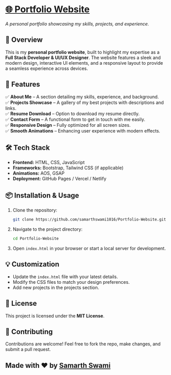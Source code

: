 # [🌐 Portfolio Website](https://portfolio-website-pi-ashen-71.vercel.app/)  
*A personal portfolio showcasing my skills, projects, and experience.*  

## **📌 Overview**  
This is my **personal portfolio website**, built to highlight my expertise as a **Full Stack Developer & UI/UX Designer**. The website features a sleek and modern design, interactive UI elements, and a responsive layout to provide a seamless experience across devices.  

## **🚀 Features**  
✅ **About Me** – A section detailing my skills, experience, and background.  
✅ **Projects Showcase** – A gallery of my best projects with descriptions and links.  
✅ **Resume Download** – Option to download my resume directly.  
✅ **Contact Form** – A functional form to get in touch with me easily.  
✅ **Responsive Design** – Fully optimized for all screen sizes.  
✅ **Smooth Animations** – Enhancing user experience with modern effects.  

## **🛠️ Tech Stack**  
- **Frontend:** HTML, CSS, JavaScript  
- **Frameworks:** Bootstrap, Tailwind CSS (if applicable)  
- **Animations:** AOS, GSAP  
- **Deployment:** GitHub Pages / Vercel / Netlify  

## **📦 Installation & Usage**  
1. Clone the repository:  
   ```sh
   git clone https://github.com/samarthswami1016/Portfolio-Website.git
   ```  
2. Navigate to the project directory:  
   ```sh
   cd Portfolio-Website
   ```  
3. Open `index.html` in your browser or start a local server for development.  

## **💡 Customization**  
- Update the `index.html` file with your latest details.  
- Modify the CSS files to match your design preferences.  
- Add new projects in the projects section.  

## **📜 License**  
This project is licensed under the **MIT License**.  

## **🤝 Contributing**  
Contributions are welcome! Feel free to fork the repo, make changes, and submit a pull request.  

## **Made with ❤️ by [Samarth Swami](https://github.com/samarthswami1016)**
